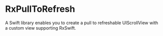 # RxPullToRefresh
A Swift library enables you to create a pull to refreshable UIScrollView with a custom view supporting RxSwift.
